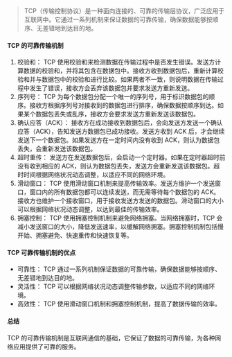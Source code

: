> TCP（传输控制协议）是一种面向连接的、可靠的传输层协议，广泛应用于互联网中。它通过一系列机制来保证数据的可靠传输，确保数据能够按顺序、无差错地到达目的地。

#### TCP 的可靠传输机制

1. 校验和： TCP 使用校验和来检测数据在传输过程中是否发生错误。发送方计算数据的校验和，并将其包含在数据包中。接收方收到数据包后，重新计算校验和并与数据包中的校验和进行比较。如果两者不一致，则说明数据在传输过程中发生了错误，接收方会丢弃该数据包并要求发送方重新发送。
2. 序列号： TCP 为每个数据包分配一个唯一的序列号，用于标识数据包的顺序。接收方根据序列号对接收到的数据包进行排序，确保数据按顺序到达。如果某个数据包丢失或乱序，接收方会要求发送方重新发送该数据包。
3. 确认应答（ACK）： 接收方在成功接收到数据包后，会向发送方发送一个确认应答（ACK），告知发送方数据包已成功接收。发送方收到 ACK 后，才会继续发送下一个数据包。如果发送方在一定时间内没有收到 ACK，则认为数据包丢失，会重新发送该数据包。
4. 超时重传： 发送方在发送数据包后，会启动一个定时器。如果在定时器超时前没有收到相应的 ACK，则认为数据包丢失，发送方会重新发送该数据包。超时时间根据网络状况动态调整，以适应不同的网络环境。
5. 滑动窗口： TCP 使用滑动窗口机制来提高传输效率。发送方维护一个发送窗口，窗口内的所有数据包都可以连续发送，而无需等待每个数据包的 ACK。接收方也维护一个接收窗口，用于接收发送方发送的数据包。滑动窗口的大小可以根据网络状况动态调整，以达到最佳的传输效率。
6. 拥塞控制： TCP 使用拥塞控制机制来避免网络拥塞。当网络拥塞时，TCP 会减小发送窗口的大小，降低发送速率，以缓解网络拥塞。拥塞控制机制包括慢开始、拥塞避免、快速重传和快速恢复等。

#### TCP 可靠传输机制的优点

- 可靠性： TCP 通过一系列机制保证数据的可靠传输，确保数据能够按顺序、无差错地到达目的地。
- 灵活性： TCP 可以根据网络状况动态调整传输参数，以适应不同的网络环境。
- 高效性： TCP 使用滑动窗口机制和拥塞控制机制，提高了数据传输的效率。

#### 总结

TCP 的可靠传输机制是互联网通信的基础，它保证了数据的可靠传输，为各种网络应用提供了可靠的服务。
